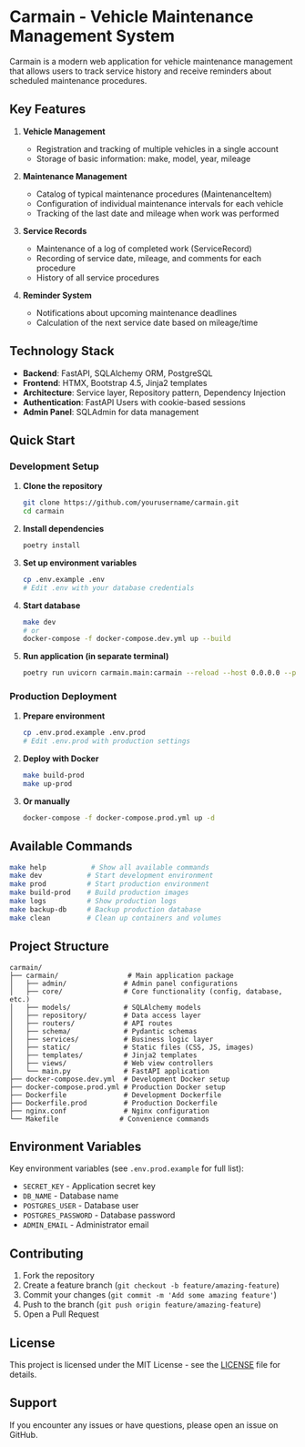 # Carmain - Vehicle Maintenance Management System

Carmain is a modern web application for vehicle maintenance management that allows users to track service history and receive reminders about scheduled maintenance procedures.

## Key Features

1. **Vehicle Management**
   - Registration and tracking of multiple vehicles in a single account
   - Storage of basic information: make, model, year, mileage

2. **Maintenance Management**
   - Catalog of typical maintenance procedures (MaintenanceItem)
   - Configuration of individual maintenance intervals for each vehicle
   - Tracking of the last date and mileage when work was performed

3. **Service Records**
   - Maintenance of a log of completed work (ServiceRecord)
   - Recording of service date, mileage, and comments for each procedure
   - History of all service procedures

4. **Reminder System**
   - Notifications about upcoming maintenance deadlines
   - Calculation of the next service date based on mileage/time

## Technology Stack

- **Backend**: FastAPI, SQLAlchemy ORM, PostgreSQL
- **Frontend**: HTMX, Bootstrap 4.5, Jinja2 templates
- **Architecture**: Service layer, Repository pattern, Dependency Injection
- **Authentication**: FastAPI Users with cookie-based sessions
- **Admin Panel**: SQLAdmin for data management

## Quick Start

### Development Setup

1. **Clone the repository**
   ```bash
   git clone https://github.com/yourusername/carmain.git
   cd carmain
   ```

2. **Install dependencies**
   ```bash
   poetry install
   ```

3. **Set up environment variables**
   ```bash
   cp .env.example .env
   # Edit .env with your database credentials
   ```

4. **Start database**
   ```bash
   make dev
   # or
   docker-compose -f docker-compose.dev.yml up --build
   ```

5. **Run application (in separate terminal)**
   ```bash
   poetry run uvicorn carmain.main:carmain --reload --host 0.0.0.0 --port 8000
   ```

### Production Deployment

1. **Prepare environment**
   ```bash
   cp .env.prod.example .env.prod
   # Edit .env.prod with production settings
   ```

2. **Deploy with Docker**
   ```bash
   make build-prod
   make up-prod
   ```

3. **Or manually**
   ```bash
   docker-compose -f docker-compose.prod.yml up -d
   ```

## Available Commands

```bash
make help           # Show all available commands
make dev           # Start development environment
make prod          # Start production environment
make build-prod    # Build production images
make logs          # Show production logs
make backup-db     # Backup production database
make clean         # Clean up containers and volumes
```

## Project Structure

```
carmain/
├── carmain/                 # Main application package
│   ├── admin/              # Admin panel configurations
│   ├── core/               # Core functionality (config, database, etc.)
│   ├── models/             # SQLAlchemy models
│   ├── repository/         # Data access layer
│   ├── routers/            # API routes
│   ├── schema/             # Pydantic schemas
│   ├── services/           # Business logic layer
│   ├── static/             # Static files (CSS, JS, images)
│   ├── templates/          # Jinja2 templates
│   ├── views/              # Web view controllers
│   └── main.py             # FastAPI application
├── docker-compose.dev.yml  # Development Docker setup
├── docker-compose.prod.yml # Production Docker setup
├── Dockerfile              # Development Dockerfile
├── Dockerfile.prod         # Production Dockerfile
├── nginx.conf              # Nginx configuration
└── Makefile               # Convenience commands
```

## Environment Variables

Key environment variables (see `.env.prod.example` for full list):

- `SECRET_KEY` - Application secret key
- `DB_NAME` - Database name
- `POSTGRES_USER` - Database user
- `POSTGRES_PASSWORD` - Database password
- `ADMIN_EMAIL` - Administrator email

## Contributing

1. Fork the repository
2. Create a feature branch (`git checkout -b feature/amazing-feature`)
3. Commit your changes (`git commit -m 'Add some amazing feature'`)
4. Push to the branch (`git push origin feature/amazing-feature`)
5. Open a Pull Request

## License

This project is licensed under the MIT License - see the [LICENSE](LICENSE) file for details.

## Support

If you encounter any issues or have questions, please open an issue on GitHub.